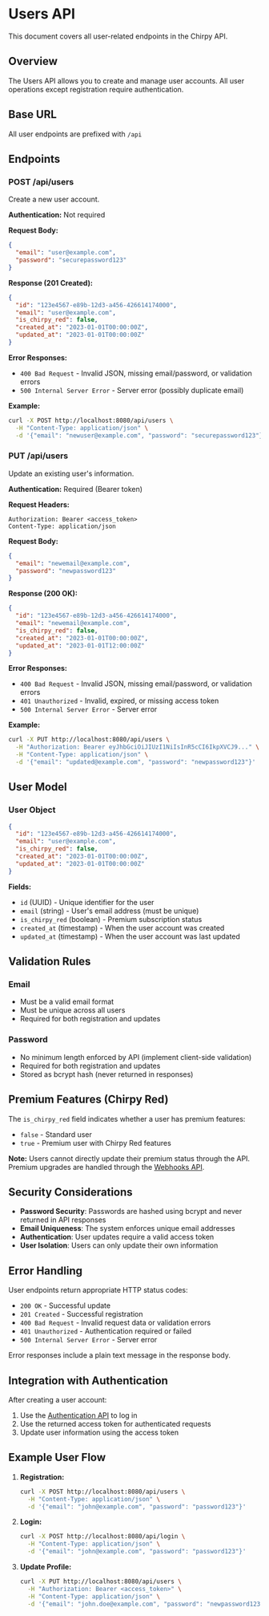 # Users API

This document covers all user-related endpoints in the Chirpy API.

## Overview

The Users API allows you to create and manage user accounts. All user operations except registration require authentication.

## Base URL

All user endpoints are prefixed with `/api`

## Endpoints

### POST /api/users

Create a new user account.

**Authentication:** Not required

**Request Body:**

```json
{
  "email": "user@example.com",
  "password": "securepassword123"
}
```

**Response (201 Created):**

```json
{
  "id": "123e4567-e89b-12d3-a456-426614174000",
  "email": "user@example.com",
  "is_chirpy_red": false,
  "created_at": "2023-01-01T00:00:00Z",
  "updated_at": "2023-01-01T00:00:00Z"
}
```

**Error Responses:**

- `400 Bad Request` - Invalid JSON, missing email/password, or validation errors
- `500 Internal Server Error` - Server error (possibly duplicate email)

**Example:**

```bash
curl -X POST http://localhost:8080/api/users \
  -H "Content-Type: application/json" \
  -d '{"email": "newuser@example.com", "password": "securepassword123"}'
```

### PUT /api/users

Update an existing user's information.

**Authentication:** Required (Bearer token)

**Request Headers:**

```
Authorization: Bearer <access_token>
Content-Type: application/json
```

**Request Body:**

```json
{
  "email": "newemail@example.com",
  "password": "newpassword123"
}
```

**Response (200 OK):**

```json
{
  "id": "123e4567-e89b-12d3-a456-426614174000",
  "email": "newemail@example.com",
  "is_chirpy_red": false,
  "created_at": "2023-01-01T00:00:00Z",
  "updated_at": "2023-01-01T12:00:00Z"
}
```

**Error Responses:**

- `400 Bad Request` - Invalid JSON, missing email/password, or validation errors
- `401 Unauthorized` - Invalid, expired, or missing access token
- `500 Internal Server Error` - Server error

**Example:**

```bash
curl -X PUT http://localhost:8080/api/users \
  -H "Authorization: Bearer eyJhbGciOiJIUzI1NiIsInR5cCI6IkpXVCJ9..." \
  -H "Content-Type: application/json" \
  -d '{"email": "updated@example.com", "password": "newpassword123"}'
```

## User Model

### User Object

```json
{
  "id": "123e4567-e89b-12d3-a456-426614174000",
  "email": "user@example.com",
  "is_chirpy_red": false,
  "created_at": "2023-01-01T00:00:00Z",
  "updated_at": "2023-01-01T00:00:00Z"
}
```

**Fields:**

- `id` (UUID) - Unique identifier for the user
- `email` (string) - User's email address (must be unique)
- `is_chirpy_red` (boolean) - Premium subscription status
- `created_at` (timestamp) - When the user account was created
- `updated_at` (timestamp) - When the user account was last updated

## Validation Rules

### Email

- Must be a valid email format
- Must be unique across all users
- Required for both registration and updates

### Password

- No minimum length enforced by API (implement client-side validation)
- Required for both registration and updates
- Stored as bcrypt hash (never returned in responses)

## Premium Features (Chirpy Red)

The `is_chirpy_red` field indicates whether a user has premium features:

- `false` - Standard user
- `true` - Premium user with Chirpy Red features

**Note:** Users cannot directly update their premium status through the API. Premium upgrades are handled through the [Webhooks API](webhooks.md).

## Security Considerations

- **Password Security**: Passwords are hashed using bcrypt and never returned in API responses
- **Email Uniqueness**: The system enforces unique email addresses
- **Authentication**: User updates require a valid access token
- **User Isolation**: Users can only update their own information

## Error Handling

User endpoints return appropriate HTTP status codes:

- `200 OK` - Successful update
- `201 Created` - Successful registration
- `400 Bad Request` - Invalid request data or validation errors
- `401 Unauthorized` - Authentication required or failed
- `500 Internal Server Error` - Server error

Error responses include a plain text message in the response body.

## Integration with Authentication

After creating a user account:

1. Use the [Authentication API](auth.md#post-apilogin) to log in
2. Use the returned access token for authenticated requests
3. Update user information using the access token

## Example User Flow

1. **Registration:**

   ```bash
   curl -X POST http://localhost:8080/api/users \
     -H "Content-Type: application/json" \
     -d '{"email": "john@example.com", "password": "password123"}'
   ```

2. **Login:**

   ```bash
   curl -X POST http://localhost:8080/api/login \
     -H "Content-Type: application/json" \
     -d '{"email": "john@example.com", "password": "password123"}'
   ```

3. **Update Profile:**
   ```bash
   curl -X PUT http://localhost:8080/api/users \
     -H "Authorization: Bearer <access_token>" \
     -H "Content-Type: application/json" \
     -d '{"email": "john.doe@example.com", "password": "newpassword123"}'
   ```
